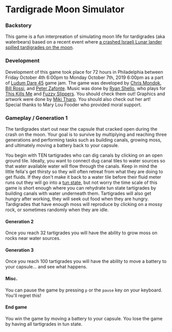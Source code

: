 # Tardigrade Moon Simulator

### Backstory
This game is a fun interpreation of simulating moon life for tardigrades (aka waterbears) based on a recent event where [a crashed Israeli Lunar lander spilled tardigrades on the moon](https://www.wired.com/story/a-crashed-israeli-lunar-lander-spilled-tardigrades-on-the-moon/).

### Development
Development of this game took place for 72 hours in Philadelphia between Friday October 4th 6:00pm to Monday October 7th, 2019 6:00pm as a part of [Ludum Dare 45](https://ldjam.com/events/ludum-dare/45) game jam. The game was developed by [Chris Mondok](https://chrismondok.github.io/), [Bill Rossi](https://github.com/bassguitarbill), and [Peter Zafonte](https://www.pzafonte.com/). Music was done by [Ryan Shello](https://www.ryanshellomusic.com/), who plays for [This Kills Me](https://thiskillsme.bandcamp.com/) and [Fuzzy Slippers](https://fuzzyslippers.bandcamp.com/). You should check them out! Graphics and artwork were done by [Miki Tharp](https://www.mikitharp.com/). You should also check out her art! Special thanks to Mary Lou Fooder who provided moral support. 

### Gameplay / Generation 1
The tardigrades start out near the capsule that cracked open during the crash on the moon. Your goal is to survive by multiplying and reaching three generations and performing tasks such as building canals, growing moss, and ultimately moving a battery back to your capsule.

You begin with TEN tartigrades who can dig canals by clicking on an open ground tile. Ideally, you want to connect dug canal tiles to water sources so that water available water will flow through the canals. Keep in mind the little fella's get thirsty so they will often retreat from what they are doing to get fluids. If they don't make it back to a water tile before their fluid meter runs out they will go into a [tun state](http://www.bbc.com/earth/story/20150313-the-toughest-animals-on-earth), but not worry the time scale of this game is short enough where you can rehydrate tun state tartigrades by building canals with water underneath them. Tartigrades will also get hungry after working, they will seek out food when they are hungry. Tardigrades that have enough moss will reproduce by clicking on a mossy rock, or sometimes randomly when they are idle.

#### Generation 2
Once you reach 32 tartigrades you will have the ability to grow moss on rocks near water sources.

#### Generation 3
Once you reach 100 tartigrades you will have the ability to move a battery to your capsule... and see what happens.

#### Misc.
You can pause the game by pressing `p` or the `pause` key on your keyboard. You'll regret this!

#### End game
You win the game by moving a battery to your capsule. You lose the game by having all tartigrades in tun state.


